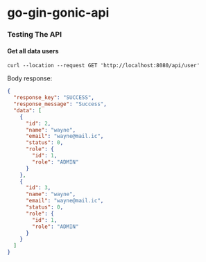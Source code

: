 # go-gin-gonic-api

### Testing The API

#### Get all data users

```shell
curl --location --request GET 'http://localhost:8080/api/user'
```

Body response:

```json
{
  "response_key": "SUCCESS",
  "response_message": "Success",
  "data": [
    {
      "id": 2,
      "name": "wayne",
      "email": "wayne@mail.ic",
      "status": 0,
      "role": {
        "id": 1,
        "role": "ADMIN"
      }
    },
    {
      "id": 3,
      "name": "wayne",
      "email": "wayne@mail.ic",
      "status": 0,
      "role": {
        "id": 1,
        "role": "ADMIN"
      }
    }
  ]
}
```